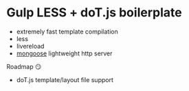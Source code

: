 Gulp LESS + doT.js boilerplate
===

- extremely fast template compilation
- less
- livereload
- [mongoose](https://github.com/cesanta/mongoose) lightweight http server

Roadmap :smirk:

- doT.js template/layout file support
